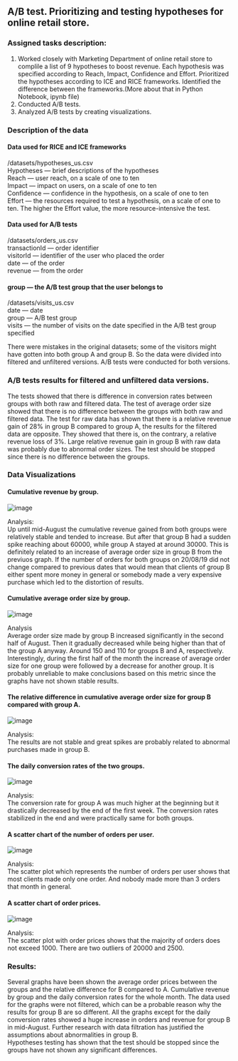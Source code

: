 ## A/B test. Prioritizing and testing hypotheses for online retail store.

### Assigned tasks description: 
1. Worked closely with Marketing Department of online retail store to complile a list of 9 hypotheses to boost revenue.
Each hypothesis was specified according to Reach, Impact, Confidence and Effort. Prioritized the hypotheses according to ICE and RICE frameworks.
Identified the difference between the frameworks.(More about that in Python Notebook, ipynb file)
2. Conducted A/B tests.
3. Analyzed A/B tests by creating visualizations.
   
### Description of the data


#### Data used for RICE and ICE frameworks


/datasets/hypotheses_us.csv <br> Hypotheses — brief descriptions of the hypotheses<br>Reach — user reach, on a scale of one to ten<br>Impact — impact on users, on a scale of one to ten<br>Confidence — confidence in the hypothesis, on a scale of one to ten<br>Effort — the resources required to test a hypothesis, on a scale of one to ten. The higher the Effort value, the more resource-intensive the test.


#### Data used for A/B tests


 /datasets/orders_us.csv<br>transactionId — order identifier<br>visitorId — identifier of the user who placed the order<br>date — of the order<br>revenue — from the order
#### group — the A/B test group that the user belongs to


/datasets/visits_us.csv<br>date — date<br>group — A/B test group<br>visits — the number of visits on the date specified in the A/B test group specified


There were mistakes in the original datasets; some of the visitors might have gotten into both group A and group B. So the data were divided into filtered and unfiltered versions. A/B tests were conducted for both versions.


### A/B tests results for filtered and unfiltered data versions.
The tests showed that there is difference in conversion rates between groups with both raw and filtered data. The test of average order size showed that there is no difference between the groups with both raw and filtered data. The test for raw data has shown that there is a relative revenue gain of 28% in group B compared to group A, the results for the filtered data are opposite. They showed that there is, on the contrary, a relative revenue loss of 3%. Large relative revenue gain in group B with raw data was probably due to abnormal order sizes. The test should be stopped since there is no difference between the groups. 


### Data Visualizations
#### Cumulative revenue by group.
![image](https://github.com/gzhuldas/AB_test/assets/72769986/405c619d-4595-4188-9763-38b468a6e2f0)


Analysis:<br>Up until mid-August the cumulative revenue gained from both groups were relatively stable and tended to increase. But after that group B had a sudden spike reaching about 60000, while group A stayed at around 30000. This is definitely related to an increase of average order size in group B from the previuos graph. If the number of orders for both groups on 20/08/19 did not change compared to previous dates that would mean that clients of group B either spent more money in general or somebody made a very expensive purchase which led to the distortion of results.

#### Cumulative average order size by group.
![image](https://github.com/gzhuldas/AB_test/assets/72769986/e826b41e-9e52-4b74-82b9-bb30e2b97a3e)


Analysis<br>Average order size made by group B increased significantly in the second half of August. Then it gradually decreased while being higher than that of the group A anyway. Around 150 and 110 for groups B and A, respectively. Interestingly, during the first half of the month the increase of average order size for one group were followed by a decrease for another group. It is probably unreliable to make conclusions based on this metric since the graphs have not shown stable results.


#### The relative difference in cumulative average order size for group B compared with group A.
![image](https://github.com/gzhuldas/AB_test/assets/72769986/676b6b7a-b02e-4c68-924c-f2ba31de6d5a)

Analysis:<br>The results are not stable and great spikes are probably related to abnormal purchases made in group B.

#### The daily conversion rates of the two groups.
![image](https://github.com/gzhuldas/AB_test/assets/72769986/42d7f513-365e-46a1-b1ff-6f07339da6cc)

Analysis:<br>The conversion rate for group A was much higher at the beginning but it drastically decreased by the end of the first week. The conversion rates stabilized in the end and were practically same for both groups.

#### A scatter chart of the number of orders per user.
![image](https://github.com/gzhuldas/AB_test/assets/72769986/2b98a330-aca6-4509-ba70-4647dc325cd1)

Analysis:<br>The scatter plot which represents the number of orders per user shows that most clients made only one order. And nobody made more than 3 orders that month in general.

#### A scatter chart of order prices.
![image](https://github.com/gzhuldas/AB_test/assets/72769986/94d69ed8-7578-48f2-a633-6460b4ef7678)

Analysis:<br>The scatter plot with order prices shows that the majority of orders does not exceed 1000. There are two outliers of 20000 and 2500.

### Results:

Several graphs have been shown the average order prices between the groups and the relative difference for B compared to A. Cumulative revenue by group and the daily conversion rates for the whole month. The data used for the graphs were not filtered, which can be a probable reason why the results for group B are so different. All the graphs except for the daily conversion rates showed a huge increase in orders and revenue for group B in mid-August. Further research with data filtration has justified the assumptions about abnormalities in group B.<br>Hypotheses testing has shown that the test should be stopped since the groups have not shown any significant differences. 


